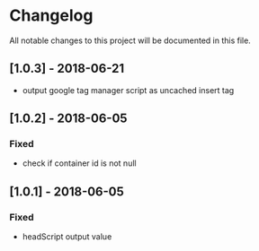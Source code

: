 # Changelog
All notable changes to this project will be documented in this file.

## [1.0.3] - 2018-06-21
- output google tag manager script as uncached insert tag

## [1.0.2] - 2018-06-05

### Fixed
- check if container id is not null

## [1.0.1] - 2018-06-05

### Fixed
- headScript output value